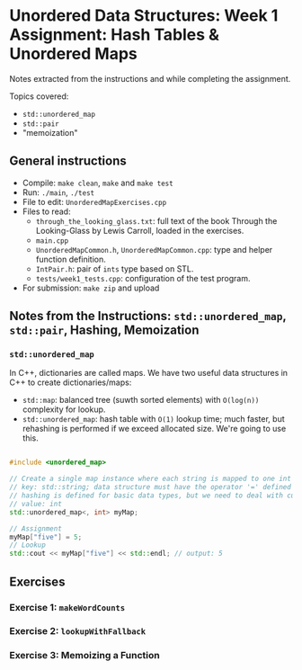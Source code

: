 # Unordered Data Structures: Week 1 Assignment: Hash Tables & Unordered Maps

Notes extracted from the instructions and while completing the assignment.

Topics covered:
- `std::unordered_map`
- `std::pair`
- "memoization"

## General instructions

- Compile: `make clean`, `make` and `make test`
- Run: `./main`, `./test`
- File to edit: `UnorderedMapExercises.cpp`
- Files to read:
    - `through_the_looking_glass.txt`: full text of the book Through the Looking-Glass by Lewis Carroll, loaded in the exercises.
    - `main.cpp`
    - `UnorderedMapCommon.h`, `UnorderedMapCommon.cpp`: type and helper function definition.
    - `IntPair.h`: pair of `ints` type based on STL.
    - `tests/week1_tests.cpp`: configuration of the test program.
- For submission: `make zip` and upload

## Notes from the Instructions: `std::unordered_map`, `std::pair`, Hashing, Memoization

### `std::unordered_map`

In C++, dictionaries are called maps.
We have two useful data structures in C++ to create dictionaries/maps:

- `std::map`: balanced tree (suwth sorted elements) with `O(log(n))` complexity for lookup.
- `std::unordered_map`: hash table with `O(1)` lookup time; much faster, but rehashing is performed if we exceed allocated size. We're going to use this.

```c++

#include <unordered_map>

// Create a single map instance where each string is mapped to one int
// key: std::string; data structure must have the operator '=' defined
// hashing is defined for basic data types, but we need to deal with custom structures separately
// value: int
std::unordered_map<, int> myMap;

// Assignment
myMap["five"] = 5;
// Lookup
std::cout << myMap["five"] << std::endl; // output: 5

```

## Exercises

### Exercise 1: `makeWordCounts`

### Exercise 2: `lookupWithFallback`

### Exercise 3: Memoizing a Function

